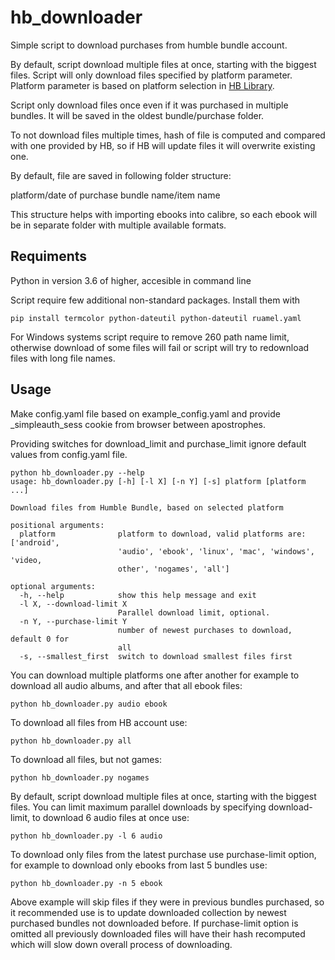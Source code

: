 # hb_downloader

Simple script to download purchases from humble bundle account.

By default, script download multiple files at once, starting with the biggest files.
Script will only download files specified by platform parameter. Platform  parameter is based on platform selection in [HB Library](https://www.humblebundle.com/home/library).

Script only download files once even if it was purchased in multiple bundles. It will be saved in the oldest bundle/purchase folder.

To not download files multiple times, hash of file is computed and compared with one provided by HB, so if HB will update files it will overwrite existing one.

By default, file are saved in following folder structure:

platform/date of purchase bundle name/item name

This structure helps with importing ebooks into calibre, so each ebook will be in separate folder with multiple available formats.

## Requiments
Python in version 3.6 of higher, accesible in command line

Script require few additional non-standard packages. Install them with

```
pip install termcolor python-dateutil python-dateutil ruamel.yaml

```

For Windows systems script require to remove 260 path name limit, otherwise download of some files will fail or script will try to redownload files with long file names.

## Usage

Make config.yaml file based on example_config.yaml and provide _simpleauth_sess cookie from browser between apostrophes.

Providing switches for download_limit and purchase_limit ignore default values from config.yaml file.
```
python hb_downloader.py --help
usage: hb_downloader.py [-h] [-l X] [-n Y] [-s] platform [platform ...]

Download files from Humble Bundle, based on selected platform

positional arguments:
  platform              platform to download, valid platforms are: ['android',
                        'audio', 'ebook', 'linux', 'mac', 'windows', 'video,
                        other', 'nogames', 'all']

optional arguments:
  -h, --help            show this help message and exit
  -l X, --download-limit X
                        Parallel download limit, optional.
  -n Y, --purchase-limit Y
                        number of newest purchases to download, default 0 for
                        all
  -s, --smallest_first  switch to download smallest files first
```

You can download multiple platforms one after another for example to download all audio albums, and after that all ebook files:

```
python hb_downloader.py audio ebook
```

To download all files from HB account use:
```
python hb_downloader.py all
```

To download all files, but not games:
```
python hb_downloader.py nogames
```

By default, script download multiple files at once, starting with the biggest files.
You can limit maximum parallel downloads by specifying download-limit, to download 6 audio files at once use:
```
python hb_downloader.py -l 6 audio
```

To download only files from the latest purchase use purchase-limit option, for example to download only ebooks from last 5 bundles use:

```
python hb_downloader.py -n 5 ebook
```

Above example will skip files if they were in previous bundles purchased, so it recommended use is to update downloaded collection by newest purchased bundles not downloaded before. If purchase-limit option is omitted all previously downloaded files will have their hash recomputed which will slow down overall process of downloading.
